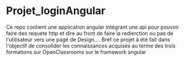 # Projet_loginAngular
Ce repo contient une application angular intégrant une api pour pouvoir faire des requete http et dire au front de faire la redierction ou pas de l'utilisateur vers une page de Design.... Bref ce projet à été fait dans l'objectif de consolider les connaissances acquises au terme des trois formations sur OpenClassrooms sur le framework angular 
